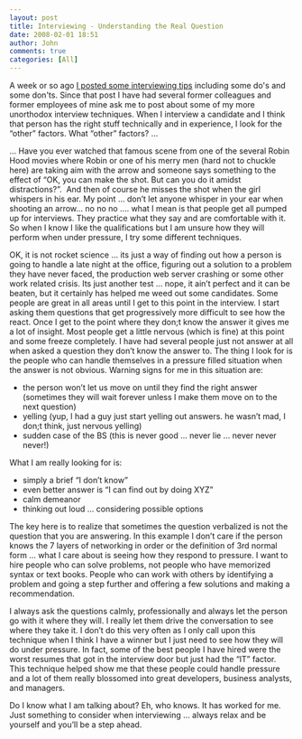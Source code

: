 ```yaml
---
layout: post
title: Interviewing - Understanding the Real Question
date: 2008-02-01 18:51
author: John
comments: true
categories: [All]
---
```

<p>A week or so ago <a href="/blogs/john.papa/archive/2006/01/22/136993.aspx">I posted some interviewing tips</a> including some do's and some don'ts. Since that post I have had several former colleagues and former employees of mine ask me to post about some of my more unorthodox interview techniques. When I interview a candidate and I think that person has the right stuff technically and in experience, I look for the “other” factors.&nbsp;What “other” factors? … </p> <p>… Have you ever watched that famous scene from one of the several Robin Hood movies where Robin or one of his merry men (hard not to chuckle here) are taking aim with the arrow and someone says something to the effect of “OK, you can make the shot. But can you do it amidst distractions?”.&nbsp; And then of course he misses the shot when the girl whispers in his ear. My point … don’t let anyone whisper in your ear when shooting an arrow… no no no …. what I mean is that people get all pumped up for interviews. They practice what they say and are comfortable with it. So when I know I like the qualifications but I am unsure how they will perform when under pressure, I try some different techniques.</p> <p>OK, it is not rocket science … its just a way of finding out how a person is going to handle a late night at the office, figuring out a solution to a problem they have never faced, the production web server crashing or some other work related crisis. Its just another test … nope, it ain’t perfect and it can be beaten, but it certainly has helped me weed out some candidates. Some people are great in all areas until I get to this point in the interview. I start asking them questions that get progressively more difficult to see how the react. Once I get to the point where they don;t know the answer it gives me a lot of insight. Most people get a little nervous (which is fine) at this point and some freeze completely. I have had several people just not answer at all when asked a question they don’t know the answer to. The thing I look for is the people who can handle themselves in a pressure filled situation when the answer is not obvious. Warning signs for me in this situation are:</p> <ul> <li>the person won’t let us move on until they find the right answer (sometimes they will wait forever unless I make them move on to the next question) </li><li>yelling (yup, I had a guy just start yelling out answers. he wasn’t mad, I don;t think, just nervous yelling) </li><li>sudden case of the BS (this is never good … never lie … never never never!)</li></ul> <p>What I am really looking for is:</p> <ul> <li>simply a brief “I don’t know” </li><li>even better answer is “I can find out by doing XYZ” </li><li>calm demeanor </li><li>thinking out loud … considering possible options</li></ul> <p>The key here is to realize that sometimes the question verbalized is not the question that you are answering. In this example I don’t care if the person knows the 7 layers of networking in order or the definition of 3rd normal form … what I care about is seeing how they respond to pressure. I want to hire people&nbsp;who can solve problems, not people who have memorized syntax or text books. People who can work with others by identifying a problem and going a step further and offering a few solutions and making a recommendation.</p> <p>I always ask the questions calmly, professionally and always let the person go with it where they will. I really let them drive the conversation to see where they take it. I don’t do this very often as I only call upon this technique when I think I have a winner but I just need to see how they will do under pressure. In fact, some of the best people I have hired were the worst resumes that got in the interview door but just had the “IT” factor. This technique helped show me that these people could handle pressure and a lot of them really blossomed into great developers, business analysts, and managers. </p> <p>Do I know what I am talking about? Eh, who knows. It has worked for me. Just something to consider when interviewing … always relax and be yourself and you’ll be a step ahead.</p>

